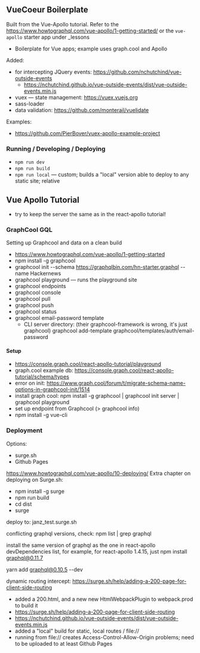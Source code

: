 
## VueCoeur Boilerplate


Built from the Vue-Apollo tutorial. Refer to the https://www.howtographql.com/vue-apollo/1-getting-started/ or the `vue-apollo` starter app under \_lessons


- Boilerplate for Vue apps; example uses graph.cool and Apollo

Added: 
  - for intercepting JQuery events: https://github.com/nchutchind/vue-outside-events
    - https://nchutchind.github.io/vue-outside-events/dist/vue-outside-events.min.js
  - vuex — state management: https://vuex.vuejs.org
  - sass-loader
  - data validation: https://github.com/monterail/vuelidate

Examples:
  - https://github.com/PierBover/vuex-apollo-example-project


### Running / Developing / Deploying

- `npm run dev`
- `npm run build`
- `npm run local` — custom; builds a "local" version able to deploy to any static site; relative






## Vue Apollo Tutorial

- try to keep the server the same as in the react-apollo tutorial!


### GraphCool GQL

Setting up Graphcool and data on a clean build

- https://www.howtographql.com/vue-apollo/1-getting-started
- npm install -g graphcool
- graphcool init --schema https://graphqlbin.com/hn-starter.graphql --name Hackernews
- graphcool playground — runs the playground site
- graphcool endpoints
- graphcool console 
- graphcool pull
- graphcool push
- graphcool status
- graphcool email-password template
  - CLI server directory: (their graphcool-framework is wrong, it's just graphcool)
    graphcool add-template graphcool/templates/auth/email-password

#### Setup


- https://console.graph.cool/react-apollo-tutorial/playground
- graph.cool example db: https://console.graph.cool/react-apollo-tutorial/schema/types
- error on init: https://www.graph.cool/forum/t/migrate-schema-name-options-in-graphcool-init/1514
- install graph cool: npm install -g graphcool | graphcool init server | graphcool playground
- set up endpoint from Graphcool (> graphcool info)
- npm install -g vue-cli



### Deployment

Options: 
- surge.sh
- Github Pages

https://www.howtographql.com/vue-apollo/10-deploying/
Extra chapter on deploying on Surge.sh:
- npm install -g surge
- npm run build
- cd dist
- surge

deploy to: janz_test.surge.sh

conflicting graphql versions, check: npm list | grep graphql

install the same version of graphql as the one in react-apollo devDependencies list, for example, for react-apollo 1.4.15, just npm install graphql@0.11.7

yarn add graphql@0.10.5 --dev

dynamic routing intercept: https://surge.sh/help/adding-a-200-page-for-client-side-routing
- added a 200.html, and a new new HtmlWebpackPlugin to webpack.prod to build it
- https://surge.sh/help/adding-a-200-page-for-client-side-routing
- https://nchutchind.github.io/vue-outside-events/dist/vue-outside-events.min.js
- added a "local" build for static, local routes / file://
- running from file:// creates Access-Control-Allow-Origin problems; need to be uploaded to at least Github Pages



